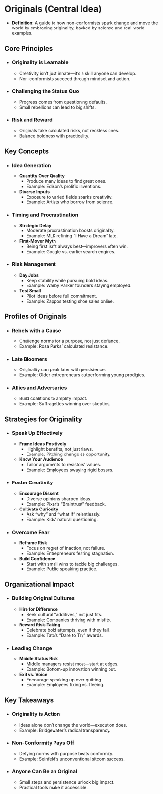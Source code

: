 # Originals (Central Idea)

- **Definition**: A guide to how non-conformists spark change and move the world by embracing originality, backed by science and real-world examples.

## Core Principles

- ### Originality is Learnable

  - Creativity isn’t just innate—it’s a skill anyone can develop.
  - Non-conformists succeed through mindset and action.
- ### Challenging the Status Quo

  - Progress comes from questioning defaults.
  - Small rebellions can lead to big shifts.
- ### Risk and Reward

  - Originals take calculated risks, not reckless ones.
  - Balance boldness with practicality.

## Key Concepts

- ### Idea Generation

  - **Quantity Over Quality**
    - Produce many ideas to find great ones.
    - Example: Edison’s prolific inventions.
  - **Diverse Inputs**
    - Exposure to varied fields sparks creativity.
    - Example: Artists who borrow from science.
- ### Timing and Procrastination

  - **Strategic Delay**
    - Moderate procrastination boosts originality.
    - Example: MLK refining “I Have a Dream” late.
  - **First-Mover Myth**
    - Being first isn’t always best—improvers often win.
    - Example: Google vs. earlier search engines.
- ### Risk Management

  - **Day Jobs**
    - Keep stability while pursuing bold ideas.
    - Example: Warby Parker founders staying employed.
  - **Test Small**
    - Pilot ideas before full commitment.
    - Example: Zappos testing shoe sales online.

## Profiles of Originals

- ### Rebels with a Cause

  - Challenge norms for a purpose, not just defiance.
  - Example: Rosa Parks’ calculated resistance.
- ### Late Bloomers

  - Originality can peak later with persistence.
  - Example: Older entrepreneurs outperforming young prodigies.
- ### Allies and Adversaries

  - Build coalitions to amplify impact.
  - Example: Suffragettes winning over skeptics.

## Strategies for Originality

- ### Speak Up Effectively

  - **Frame Ideas Positively**
    - Highlight benefits, not just flaws.
    - Example: Pitching change as opportunity.
  - **Know Your Audience**
    - Tailor arguments to resistors’ values.
    - Example: Employees swaying rigid bosses.
- ### Foster Creativity

  - **Encourage Dissent**
    - Diverse opinions sharpen ideas.
    - Example: Pixar’s “Braintrust” feedback.
  - **Cultivate Curiosity**
    - Ask “why” and “what if” relentlessly.
    - Example: Kids’ natural questioning.
- ### Overcome Fear

  - **Reframe Risk**
    - Focus on regret of inaction, not failure.
    - Example: Entrepreneurs fearing stagnation.
  - **Build Confidence**
    - Start with small wins to tackle big challenges.
    - Example: Public speaking practice.

## Organizational Impact

- ### Building Original Cultures

  - **Hire for Difference**
    - Seek cultural “additives,” not just fits.
    - Example: Companies thriving with misfits.
  - **Reward Risk-Taking**
    - Celebrate bold attempts, even if they fail.
    - Example: Tata’s “Dare to Try” awards.
- ### Leading Change

  - **Middle Status Risk**
    - Middle managers resist most—start at edges.
    - Example: Bottom-up innovation winning out.
  - **Exit vs. Voice**
    - Encourage speaking up over quitting.
    - Example: Employees fixing vs. fleeing.

## Key Takeaways

- ### Originality is Action

  - Ideas alone don’t change the world—execution does.
  - Example: Bridgewater’s radical transparency.
- ### Non-Conformity Pays Off

  - Defying norms with purpose beats conformity.
  - Example: Seinfeld’s unconventional sitcom success.
- ### Anyone Can Be an Original

  - Small steps and persistence unlock big impact.
  - Practical tools make it accessible.

